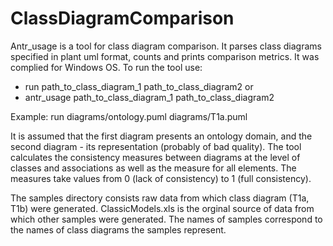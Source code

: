 # ClassDiagramComparison
Antr_usage is a tool for class diagram comparison. It parses class diagrams specified in plant uml format, counts and prints comparison metrics.
It was complied for Windows OS.
To run the tool use:
- run path_to_class_diagram_1 path_to_class_diagram2 or
- antr_usage path_to_class_diagram_1 path_to_class_diagram2

Example: run diagrams/ontology.puml diagrams/T1a.puml

It is assumed that the first diagram presents an ontology domain, and the second diagram - its representation (probably of bad quality).
The tool calculates the consistency measures between diagrams at the level of classes and associations as well as the measure for all elements.
The measures take values from 0 (lack of consistency) to 1 (full consistency).

The samples directory consists raw data from which class diagram (T1a, T1b) were generated.
ClassicModels.xls is the orginal source of data from which other samples were generated.
The names of samples correspond to the names of class diagrams the samples represent.
